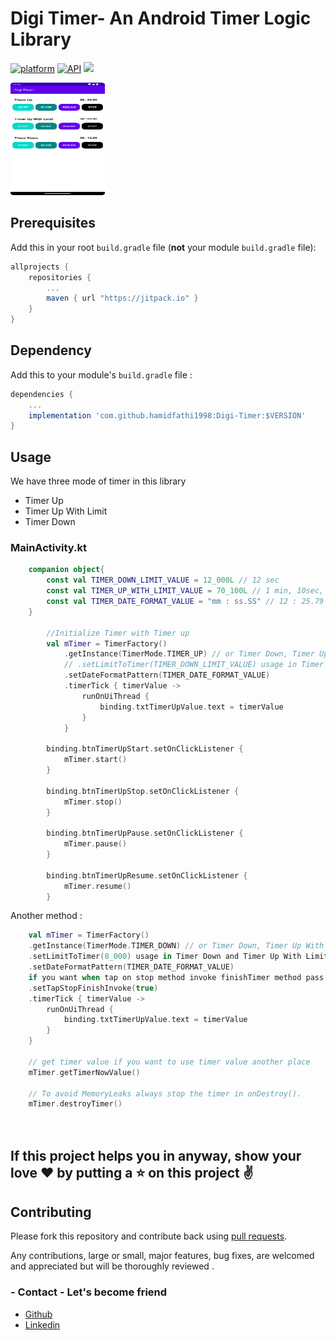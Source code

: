 # Digi Timer- An Android Timer Logic Library
[![platform](https://img.shields.io/badge/platform-Android-yellow.svg)](https://www.android.com)
[![API](https://img.shields.io/badge/API-21%2B-brightgreen.svg?style=plastic)](https://android-arsenal.com/api?level=18)
[![](https://jitpack.io/v/hamidfathi1998/Digi-Timer.svg)](https://jitpack.io/#hamidfathi1998/Digi-Timer)

<p align="left">
 <a><img width="30%" height="180px"  src="screenshots/main.png"></a>
</p>


## Prerequisites

Add this in your root `build.gradle` file (**not** your module `build.gradle` file):
```gradle
allprojects {
	repositories {
		...
		maven { url "https://jitpack.io" }
	}
}
```

## Dependency

Add this to your module's `build.gradle` file :

```gradle
dependencies {
	...
	implementation 'com.github.hamidfathi1998:Digi-Timer:$VERSION'
}
```

## Usage
We have three mode of timer in this library
* Timer Up
* Timer Up With Limit
* Timer Down

### MainActivity.kt
```kotlin
    companion object{
        const val TIMER_DOWN_LIMIT_VALUE = 12_000L // 12 sec
        const val TIMER_UP_WITH_LIMIT_VALUE = 70_100L // 1 min, 10sec, 10 mill
        const val TIMER_DATE_FORMAT_VALUE = "mm : ss.SS" // 12 : 25.79
    }
    
        //Initialize Timer with Timer up
        val mTimer = TimerFactory()
            .getInstance(TimerMode.TIMER_UP) // or Timer Down, Timer Up With Limit
            // .setLimitToTimer(TIMER_DOWN_LIMIT_VALUE) usage in Timer Down and Timer Up With Limit for set limit 
            .setDateFormatPattern(TIMER_DATE_FORMAT_VALUE)
            .timerTick { timerValue ->
                runOnUiThread {
                    binding.txtTimerUpValue.text = timerValue
                }
            }
        
        binding.btnTimerUpStart.setOnClickListener {
            mTimer.start()
        }

        binding.btnTimerUpStop.setOnClickListener {
            mTimer.stop()
        }

        binding.btnTimerUpPause.setOnClickListener {
            mTimer.pause()
        }

        binding.btnTimerUpResume.setOnClickListener {
            mTimer.resume()
        }

```

Another method :
```kotlin
    val mTimer = TimerFactory()
    .getInstance(TimerMode.TIMER_DOWN) // or Timer Down, Timer Up With Limit
    .setLimitToTimer(8_000) usage in Timer Down and Timer Up With Limit for set limit 
    .setDateFormatPattern(TIMER_DATE_FORMAT_VALUE)
    if you want when tap on stop method invoke finishTimer method pass treu ( default value is false)
    .setTapStopFinishInvoke(true)
    .timerTick { timerValue ->
        runOnUiThread {
            binding.txtTimerUpValue.text = timerValue
        }
    }
    
    // get timer value if you want to use timer value another place
    mTimer.getTimerNowValue()
    
    // To avoid MemoryLeaks always stop the timer in onDestroy().
    mTimer.destroyTimer()
    
    
```



## If this project helps you in anyway, show your love :heart: by putting a :star: on this project :v:

## Contributing

Please fork this repository and contribute back using
[pull requests](https://github.com/hamidfathi1998/DigiTimer/pulls).

Any contributions, large or small, major features, bug fixes, are welcomed and appreciated
but will be thoroughly reviewed .

### - Contact - Let's become friend
- [Github](https://github.com/hamidfathi1998)
- [Linkedin](https://www.linkedin.com/in/hamidfathi1998/)

